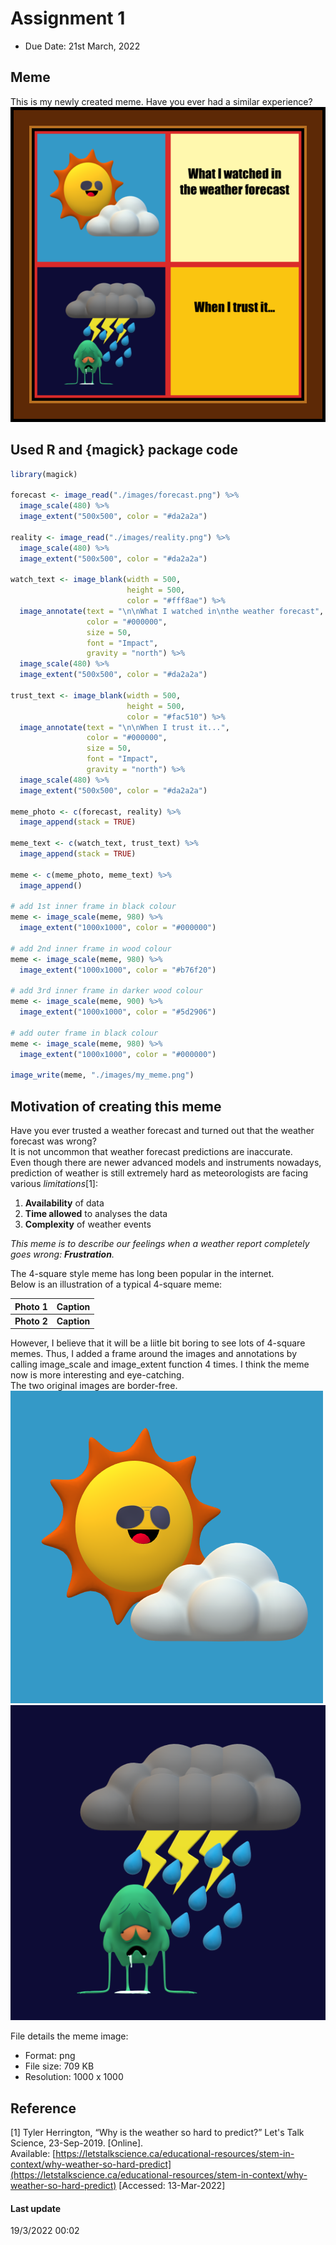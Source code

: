 # Assignment 1
* Due Date: 21st March, 2022

## Meme
This is my newly created meme. Have you ever had a similar experience?
![my_meme](/images/my_meme.png)
## Used R and {magick} package code
```r
library(magick)

forecast <- image_read("./images/forecast.png") %>%
  image_scale(480) %>%
  image_extent("500x500", color = "#da2a2a")

reality <- image_read("./images/reality.png") %>%
  image_scale(480) %>%
  image_extent("500x500", color = "#da2a2a")

watch_text <- image_blank(width = 500,
                          height = 500,
                          color = "#fff8ae") %>%
  image_annotate(text = "\n\nWhat I watched in\nthe weather forecast",
                 color = "#000000",
                 size = 50,
                 font = "Impact",
                 gravity = "north") %>%
  image_scale(480) %>%
  image_extent("500x500", color = "#da2a2a")

trust_text <- image_blank(width = 500,
                          height = 500,
                          color = "#fac510") %>%
  image_annotate(text = "\n\nWhen I trust it...",
                 color = "#000000",
                 size = 50,
                 font = "Impact",
                 gravity = "north") %>%
  image_scale(480) %>%
  image_extent("500x500", color = "#da2a2a")

meme_photo <- c(forecast, reality) %>%
  image_append(stack = TRUE)

meme_text <- c(watch_text, trust_text) %>%
  image_append(stack = TRUE)

meme <- c(meme_photo, meme_text) %>%
  image_append()

# add 1st inner frame in black colour
meme <- image_scale(meme, 980) %>%
  image_extent("1000x1000", color = "#000000")

# add 2nd inner frame in wood colour
meme <- image_scale(meme, 980) %>%
  image_extent("1000x1000", color = "#b76f20")

# add 3rd inner frame in darker wood colour
meme <- image_scale(meme, 900) %>%
  image_extent("1000x1000", color = "#5d2906")

# add outer frame in black colour
meme <- image_scale(meme, 980) %>%
  image_extent("1000x1000", color = "#000000")

image_write(meme, "./images/my_meme.png")
```
## Motivation of creating this meme
Have you ever trusted a weather forecast and turned out that the weather forecast was wrong?  
It is not uncommon that weather forecast predictions are inaccurate.  
Even though there are newer advanced models and instruments nowadays, prediction of weather is still extremely hard as meteorologists are facing various *limitations*[1]:   
1. **Availability** of data
2. **Time allowed** to analyses the data
3. **Complexity** of weather events  

*This meme is to describe our feelings when a weather report completely goes wrong: **Frustration**.*  

The 4-square style meme has long been popular in the internet.  
Below is an illustration of a typical 4-square meme:

| Photo 1 | Caption |
| --- | --- |
| **Photo 2** | **Caption** |

However, I believe that it will be a liitle bit boring to see lots of 4-square memes. Thus, I added a frame around the images and annotations by calling image_scale and image_extent function 4 times. I think the meme now is more interesting and eye-catching.  
The two original images are border-free.  
![](/images/forecast.png)
![](/images/reality.png)  

File details the meme image:
* Format: png
* File size: 709 KB
* Resolution: 1000 x 1000

## Reference
[1] Tyler Herrington, “Why is the weather so hard to predict?” Let's Talk Science, 23-Sep-2019. [Online].  
Available: [https://letstalkscience.ca/educational-resources/stem-in-context/why-weather-so-hard-predict](https://letstalkscience.ca/educational-resources/stem-in-context/why-weather-so-hard-predict) [Accessed: 13-Mar-2022]

#### Last update
19/3/2022 00:02
